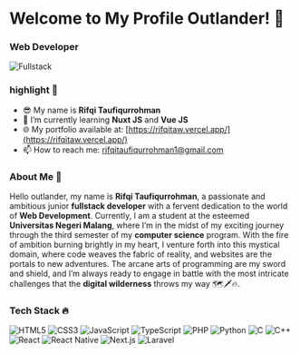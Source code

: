 # Welcome to My Profile Outlander! 👋

### Web Developer

![Fullstack](https://user-images.githubusercontent.com/your-image-id.png)

### highlight 🏹

- 😎 My name is **Rifqi Taufiqurrohman**
- 🌱 I’m currently learning **Nuxt JS** and **Vue JS**
- 🌐 My portfolio available at: [https://rifqitaw.vercel.app/](https://rifqitaw.vercel.app/)
- 📫 How to reach me: rifqitaufiqurrohman1@gmail.com

### About Me 📄

Hello outlander, my name is **Rifqi Taufiqurrohman**, a passionate and ambitious junior **fullstack developer** with a fervent dedication to the world of **Web Development**. Currently, I am a student at the esteemed **Universitas Negeri Malang**, where I’m in the midst of my exciting journey through the third semester of my **computer science** program. With the fire of ambition burning brightly in my heart, I venture forth into this mystical domain, where code weaves the fabric of reality, and websites are the portals to new adventures. The arcane arts of programming are my sword and shield, and I’m always ready to engage in battle with the most intricate challenges that the **digital wilderness** throws my way 🗺️🗡️🔥.

### Tech Stack 🔥

![HTML5](https://img.shields.io/badge/HTML5-%23E34F26.svg?&style=flat-square&logo=html5&logoColor=white)
![CSS3](https://img.shields.io/badge/CSS3-%231572B6.svg?&style=flat-square&logo=css3&logoColor=white)
![JavaScript](https://img.shields.io/badge/JavaScript-%23F7DF1E.svg?&style=flat-square&logo=javascript&logoColor=black)
![TypeScript](https://img.shields.io/badge/TypeScript-%23007ACC.svg?&style=flat-square&logo=typescript&logoColor=white)
![PHP](https://img.shields.io/badge/PHP-%23777BB4.svg?&style=flat-square&logo=php&logoColor=white)
![Python](https://img.shields.io/badge/Python-%233776AB.svg?&style=flat-square&logo=python&logoColor=white)
![C](https://img.shields.io/badge/C-%23A8B9CC.svg?&style=flat-square&logo=c&logoColor=white)
![C++](https://img.shields.io/badge/C++-%2300599C.svg?&style=flat-square&logo=c%2B%2B&logoColor=white)
![React](https://img.shields.io/badge/React-%2361DAFB.svg?&style=flat-square&logo=react&logoColor=black)
![React Native](https://img.shields.io/badge/React_Native-%2361DAFB.svg?&style=flat-square&logo=react&logoColor=black)
![Next.js](https://img.shields.io/badge/Next.js-%23000000.svg?&style=flat-square&logo=next.js&logoColor=white)
![Laravel](https://img.shields.io/badge/Laravel-%23FF2D20.svg?&style=flat-square&logo=laravel&logoColor=white)
